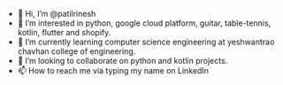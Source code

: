 - 👋 Hi, I’m @patilrinesh
- 👀 I’m interested in python, google cloud platform, guitar, table-tennis, kotlin, flutter and   shopify.
- 🌱 I’m currently learning computer science engineering at yeshwantrao chavhan college of engineering.
- 💞️ I’m looking to collaborate on python and kotlin projects.
- 📫 How to reach me via typing my name on LinkedIn

<!---
patilrinesh/patilrinesh is a ✨ special ✨ repository
--->

